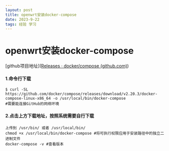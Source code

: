 ```yaml
---
layout: post
title: openwrt安装docker-compose
date: 2023-9-22 
tags: 经验 学习    
---
```

# openwrt安装docker-compose


[github项目地址]([Releases · docker/compose (github.com)](https://github.com/docker/compose)) 

#### 1.命令行下载

```
$ curl -SL https://github.com/docker/compose/releases/download/v2.20.3/docker-compose-linux-x86_64 -o /usr/local/bin/docker-compose
#需要能连接GitHub的网络环境
```

#### 2.点击上方下载地址，按照系统需要自行下载

```
上传到 /usr/bin/ 或者 /usr/local/bin/
chmod +x /usr/local/bin/docker-compose #将可执行权限应用于安装路径中的独立二进制文件
docker-compose -v #查看版本
```

